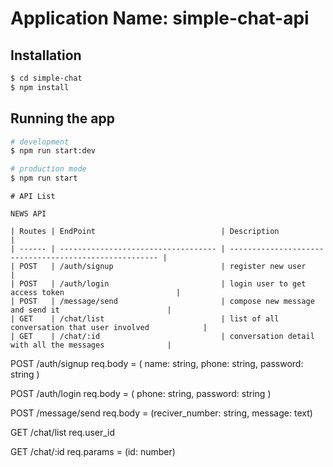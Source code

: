 # Application Name: simple-chat-api

## Installation
```bash
$ cd simple-chat
$ npm install
```

## Running the app

```bash
# development
$ npm run start:dev

# production mode
$ npm run start
```
```
# API List

NEWS API

| Routes | EndPoint                            | Description                                            |
| ------ | ----------------------------------- | ------------------------------------------------------ |
| POST   | /auth/signup                        | register new user                                      |
| POST   | /auth/login                         | login user to get access token                         |
| POST   | /message/send                       | compose new message and send it                        |
| GET    | /chat/list                          | list of all conversation that user involved            |
| GET    | /chat/:id                           | conversation detail with all the messages              |

```
POST /auth/signup
req.body = ( name: string, phone: string, password: string )

POST /auth/login
req.body = ( phone: string, password: string )

POST /message/send
req.body = (reciver_number: string, message: text)

GET /chat/list
req.user_id

GET /chat/:id
req.params = (id: number)
```